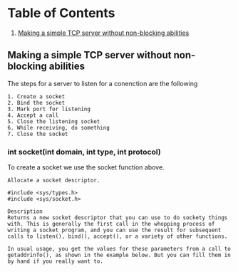# Table of Contents
1. [Making a simple TCP server without non-blocking abilities](#tcp_server)


<a href name="tcp_server"></a>
## Making a simple TCP server without non-blocking abilities

The steps for a server to listen for a conenction are the following
```text
1. Create a socket
2. Bind the socket
3. Mark port for listening
4. Accept a call
5. Close the listening socket
6. While receiving, do something
7. Close the socket
```


### int socket(int domain, int type, int protocol)
To create a socket we use the socket function above. 

```text
Allocate a socket descriptor.

#include <sys/types.h>
#include <sys/socket.h>

Description
Returns a new socket descriptor that you can use to do sockety things with. This is generally the first call in the whopping process of writing a socket program, and you can use the result for subsequent calls to listen(), bind(), accept(), or a variety of other functions.

In usual usage, you get the values for these parameters from a call to getaddrinfo(), as shown in the example below. But you can fill them in by hand if you really want to.
```
